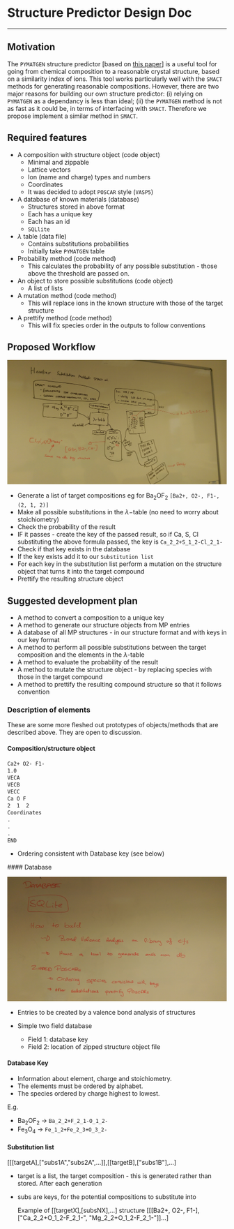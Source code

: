 # Structure Predictor Design Doc
---

## Motivation
The `PYMATGEN` structure predictor [based on [this paper](https://pubs.acs.org/doi/10.1021/ic102031h)] is a useful tool for going from chemical composition to a reasonable crystal structure, based on a similarity index of ions.
This tool works particularly well with the `SMACT` methods for generating reasonable compositions. However, there are two major reasons for building our own structure predictor: (i) relying on `PYMATGEN` as a dependancy is less than ideal; (ii) the `PYMATGEN` method is not as fast as it could be, in terms of interfacing with `SMACT`. Therefore we propose implement a similar method in `SMACT`.

## Required features

* A composition with structure object (code object)
	* Minimal and zippable
	* Lattice vectors
	* Ion (name and charge) types and numbers
	* Coordinates
	* It was decided to adopt `POSCAR` style (`VASP5`)
* A database of known materials (database)
	* Structures stored in above format
	* Each has a unique key
	* Each has an id
	* `SQLlite`
* $\lambda$ table (data file)
	* Contains substitutions probabilities
	* Initially take `PYMATGEN` table
* Probability method (code method)
	* This calculates the probability of any possible substitution - those above the threshold are passed on.
* An object to store possible substitutions (code object)
	* A list of lists
* A mutation method (code method)
	* This will replace ions in the known structure with those of the target structure
* A prettify method (code method)
	* This will fix species order in the outputs to follow conventions

## Proposed Workflow

![workflow](../images/sp_workflow.jpg)

* Generate a list of target compositions eg for Ba$_2$OF$_2$ `[Ba2+, O2-, F1-, (2, 1, 2)]`
* Make all possible substitutions in the $\lambda-$table (no need to worry about stoichiometry)
* Check the probability of the result
* IF it passes - create the key of the passed result, so if Ca, S, Cl substituting the above formula passed, the key is `Ca_2_2+S_1_2-Cl_2_1-`
* Check if that key exists in the database
* If the key exists add it to our `Substitution list`
* For each key in the substitution list perform a mutation on the structure object that turns it into the target compound
* Prettify the resulting structure object


## Suggested development plan

* A method to convert a composition to a unique key
* A method to generate our structure objects from MP entries
* A database of all MP structures - in our structure format and with keys in our key format
* A method to perform all possible substitutions between the target composition and the elements in the $\lambda$-table
* A method to evaluate the probability of the result
* A method to mutate the structure object - by replacing species with those in the target compound
* A method to prettify the resulting compound structure so that it follows convention

### Description of elements

These are some more fleshed out prototypes of objects/methods that are described above. They are open to discussion.

#### Composition/structure object

	Ca2+ O2- F1-
	1.0
	VECA
	VECB
	VECC
	Ca O F
	2  1  2
	Coordinates
	.
	.
	.
	END

* Ordering consistent with Database key (see below)

#### Database

![workflow](../images/database_design.jpg)

* Entries to be created by a valence bond analysis of structures

* Simple two field database
	* Field 1: database key
	* Field 2: location of zipped structure object file

#### Database Key

* Information about element, charge and stoichiometry.
* The elements must be ordered by alphabet.
* The species ordered by charge highest to lowest.

E.g.
* Ba$_2$OF$_2$ -> `Ba_2_2+F_2_1-O_1_2-`
* Fe$_3$O$_4$ -> `Fe_1_2+Fe_2_3+O_3_2-`

#### Substitution list

[[[targetA],["subs1A","subs2A",...]],[[targetB],["subs1B"],...]

* target is a list, the target composition - this is generated rather than stored. After each generation
* subs are keys, for the potential compositions to substitute into

	Example of [[targetX],[subsNX],...] structure
	[[[Ba2+, O2-, F1-], ["Ca_2_2+O_1_2-F_2_1-", "Mg_2_2+O_1_2-F_2_1-"]]...]
